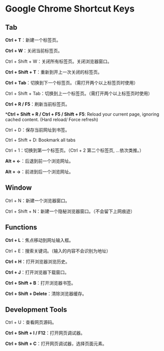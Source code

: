 # Google Chrome Shortcut Keys

## Tab

**Ctrl + T**：新建一个标签页。

**Ctrl + W**：关闭当前标签页。

Ctrl + Shift + W：关闭所有标签页。关闭浏览器窗口。

**Ctrl + Shift + T**：重新到开上一次关闭的标签页。

**Ctrl + Tab**：切换到下一个标签页。（需打开两个以上标签页时使用）

Ctrl + Shift + Tab：切换到上一个标签页。（需打开两个以上标签页时使用）

**Ctrl + R / F5**：刷新当前标签页。

***Ctrl + Shift + R / Ctrl + F5 / Shift + F5**: Reload your current page, ignoring cached content. (Hard reload/ Force refresh)

Ctrl + D：保存当前网址到书签。

Ctrl + Shift + D: Bookmark all tabs

Ctrl + 1：切换到第一个标签页。（Ctrl + 2 第二个标签页, ...依次类推。）

**Alt + ←**：后退到前一个浏览网址。

**Alt + →**：前进到后一个浏览网址。

## Window

Ctrl + N：新建一个浏览器窗口。

Ctrl + Shift + N：新建一个隐秘浏览器窗口。（不会留下上网痕迹）

## Functions

**Ctrl + L**：焦点移动到网址输入框。

Ctrl + E：搜索关键词。（输入的内容不会识别为地址）

**Ctrl + H**：打开浏览器浏览历史。

**Ctrl + J**：打开浏览器下载窗口。

**Ctrl + Shift + B**：打开浏览器书签。

**Ctrl + Shift + Delete**：清除浏览器缓存。

## Development Tools

Ctrl + U：查看网页源码。

**Ctrl + Shift + I / F12**：打开网页调试器。

**Ctrl + Shift + C**：打开网页调试器，选择页面元素。